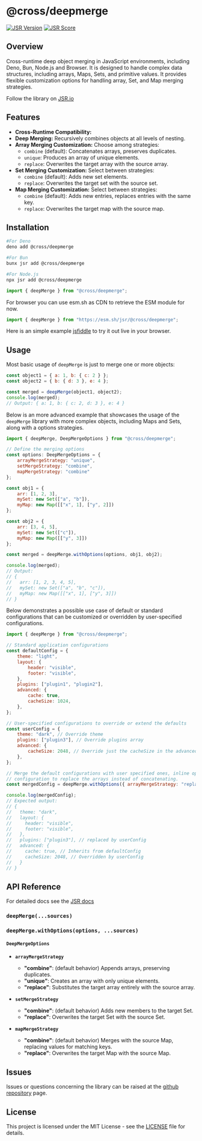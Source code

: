 # @cross/deepmerge

[![JSR Version](https://jsr.io/badges/@cross/deepmerge)](https://jsr.io/@cross/deepmerge)
[![JSR Score](https://jsr.io/badges/@cross/deepmerge/score)](https://jsr.io/@cross/deepmerge/score)

## Overview

Cross-runtime deep object merging in JavaScript environments, including Deno, Bun, Node.js and Browser. It is designed
to handle complex data structures, including arrays, Maps, Sets, and primitive values. It provides flexible
customization options for handling array, Set, and Map merging strategies.

Follow the library on [JSR.io](https://jsr.io/@cross/deepmerge)

## Features

- **Cross-Runtime Compatibility:**
- **Deep Merging:** Recursively combines objects at all levels of nesting.
- **Array Merging Customization:** Choose among strategies:
  - `combine` (default): Concatenates arrays, preserves duplicates.
  - `unique`: Produces an array of unique elements.
  - `replace`: Overwrites the target array with the source array.
- **Set Merging Customization:** Select between strategies:
  - `combine` (default): Adds new set elements.
  - `replace`: Overwrites the target set with the source set.
- **Map Merging Customization:** Select between strategies:
  - `combine` (default): Adds new entries, replaces entries with the same key.
  - `replace`: Overwrites the target map with the source map.

## Installation

```bash
#For Deno
deno add @cross/deepmerge

#For Bun
bunx jsr add @cross/deepmerge

#For Node.js
npx jsr add @cross/deepmerge
```

```javascript
import { deepMerge } from "@cross/deepmerge";
```

For browser you can use esm.sh as CDN to retrieve the ESM module for now.

```javascript
import { deepMerge } from "https://esm.sh/jsr/@cross/deepmerge";
```

Here is an simple example [jsfiddle](https://jsfiddle.net/pinta365/54gnohdb/) to try it out live in your browser.

## Usage

Most basic usage of `deepMerge` is just to merge one or more objects:

```javascript
const object1 = { a: 1, b: { c: 2 } };
const object2 = { b: { d: 3 }, e: 4 };

const merged = deepMerge(object1, object2);
console.log(merged);
// Output: { a: 1, b: { c: 2, d: 3 }, e: 4 }
```

Below is an more advanced example that showcases the usage of the `deepMerge` library with more complex objects,
including Maps and Sets, along with a options strategies.

```javascript
import { deepMerge, DeepMergeOptions } from "@cross/deepmerge";

// Define the merging options
const options: DeepMergeOptions = {
    arrayMergeStrategy: "unique",
    setMergeStrategy: "combine",
    mapMergeStrategy: "combine"
};

const obj1 = {
    arr: [1, 2, 3],
    mySet: new Set(["a", "b"]),
    myMap: new Map([["x", 1], ["y", 2]])
};

const obj2 = {
    arr: [3, 4, 5],
    mySet: new Set(["c"]),
    myMap: new Map([["y", 3]])
};

const merged = deepMerge.withOptions(options, obj1, obj2);

console.log(merged);
// Output:
// {
//   arr: [1, 2, 3, 4, 5],
//   mySet: new Set(["a", "b", "c"]),
//   myMap: new Map([["x", 1], ["y", 3]]) 
// }
```

Below demonstrates a possible use case of default or standard configurations that can be customized or overridden by
user-specified configurations.

```javascript
import { deepMerge } from "@cross/deepmerge";

// Standard application configurations
const defaultConfig = {
    theme: "light",
    layout: {
        header: "visible",
        footer: "visible",
    },
    plugins: ["plugin1", "plugin2"],
    advanced: {
        cache: true,
        cacheSize: 1024,
    },
};

// User-specified configurations to override or extend the defaults
const userConfig = {
    theme: "dark", // Override theme
    plugins: ["plugin3"], // Override plugins array
    advanced: {
        cacheSize: 2048, // Override just the cacheSize in the advanced config
    },
};

// Merge the default configurations with user specified ones, inline option
// configuration to replace the arrays instead of concatenating.
const mergedConfig = deepMerge.withOptions({ arrayMergeStrategy: "replace" }, defaultConfig, userConfig);

console.log(mergedConfig);
// Expected output:
// {
//   theme: "dark",
//   layout: {
//     header: "visible",
//     footer: "visible",
//   },
//   plugins: ["plugin3"], // replaced by userConfig
//   advanced: {
//     cache: true, // Inherits from defaultConfig
//     cacheSize: 2048, // Overridden by userConfig
//   }
// }
```

## API Reference

For detailed docs see the [JSR docs](https://jsr.io/@cross/deepmerge/doc)

### `deepMerge(...sources)`

### `deepMerge.withOptions(options, ...sources)`

#### `DeepMergeOptions`

- **`arrayMergeStrategy`**
  - **"combine"**: (default behavior) Appends arrays, preserving duplicates.
  - **"unique"**: Creates an array with only unique elements.
  - **"replace"**: Substitutes the target array entirely with the source array.

- **`setMergeStrategy`**
  - **"combine"**: (default behavior) Adds new members to the target Set.
  - **"replace"**: Overwrites the target Set with the source Set.

- **`mapMergeStrategy`**
  - **"combine"**: (default behavior) Merges with the source Map, replacing values for matching keys.
  - **"replace"**: Overwrites the target Map with the source Map.

## Issues

Issues or questions concerning the library can be raised at the
[github repository](https://github.com/cross-org/deepmerge/issues) page.

## License

This project is licensed under the MIT License - see the [LICENSE](LICENSE) file for details.
